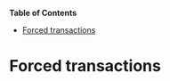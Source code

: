 <!-- START doctoc generated TOC please keep comment here to allow auto update -->
<!-- DON'T EDIT THIS SECTION, INSTEAD RE-RUN doctoc TO UPDATE -->
**Table of Contents**

- [Forced transactions](#forced-transactions)

<!-- END doctoc generated TOC please keep comment here to allow auto update -->

# Forced transactions
